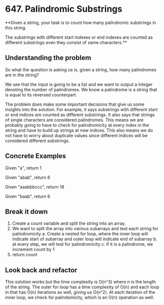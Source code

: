 # 647. Palindromic Substrings #

**Given a string, your task is to count how many palindromic substrings in this string.

The substrings with different start indexes or end indexes are counted as different substrings even they consist of same characters.**

## Understanding the problem ##

So what the question is asking us is, given a string, how many palindromes are in the string?

We see that the input is going to be a list and we want to output a integer denoting the number of palindromes. We know a palindrome is a string that is equal to its reversed counterpart.

The problem does make some important decisions that give us some insights into the solution. For example, it says substrings with different start or end indices are counted as different substrings. It also says that strings of single characters are considered palindromes. This means we are probably going to have to check for palindromicity at every index in the string and have to build up strings at new indices. This also means we do not have to worry about duplicate values since different indices will be considered different substrings.

## Concrete Examples ##

Given "a", return 1

Given "abab", return 6

Given "aaabbbccc", return 18

Given "baab", return 6

## Break it down ##

1. Create a count variable and split the string into an array.
2. We want to split the array into various subarrays and test each string for palindromicity
  a. Create a nested for loop, where the inner loop will indicate start of subarray and outer loop will indicate end of subarray
  b. at every step, we will test for palindromicity
  c. if it is a palindrome, we increment count by 1
3. return count


## Look back and refactor ##

This solution works but the time complexity is O(n^3) where n is the length of the string. The outer for loop has a time complexity of O(n) and each loop in that has O(n) iterations as well, giving us O(n^2). At each iteration of the inner loop, we check for palindomicity, which is an O(n) operation as well.
